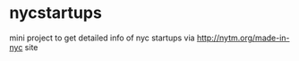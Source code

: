 nycstartups
===========

mini project to get detailed info of nyc startups via http://nytm.org/made-in-nyc site
